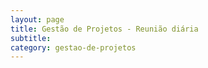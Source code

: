 ```yaml
---
layout: page
title: Gestão de Projetos - Reunião diária
subtitle: 
category: gestao-de-projetos
---
```



